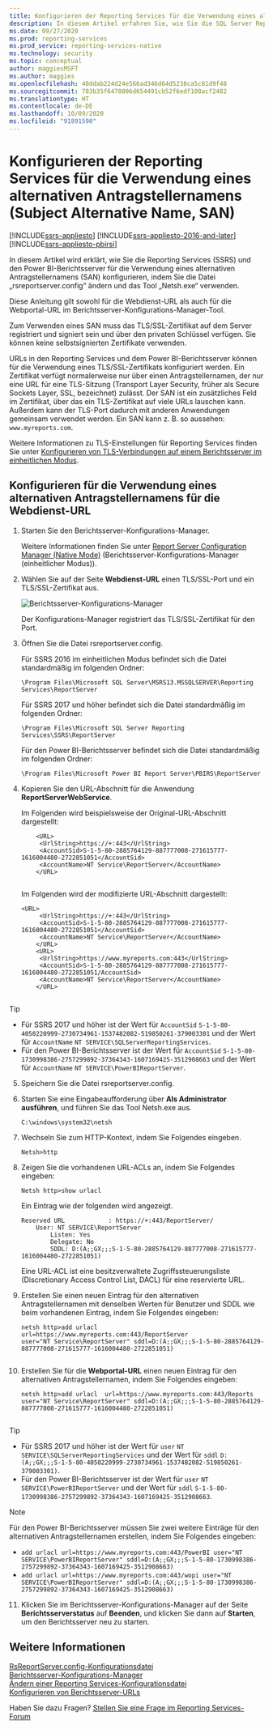 ```yaml
---
title: Konfigurieren der Reporting Services für die Verwendung eines alternativen Antragstellernamens (Subject Alternative Name, SAN) | Microsoft-Dokumentation
description: In diesem Artikel erfahren Sie, wie Sie die SQL Server Reporting Services und den Power BI-Berichtsserver für die Verwendung eines alternativen Antragstellernamens konfigurieren, indem Sie die Datei „rsreportserver.config“ ändern und das Tool „Netsh.exe“ verwenden.
ms.date: 09/27/2020
ms.prod: reporting-services
ms.prod_service: reporting-services-native
ms.technology: security
ms.topic: conceptual
author: maggiesMSFT
ms.author: maggies
ms.openlocfilehash: 40ddab224d24e566ad346d64d5238ca5c81d9f48
ms.sourcegitcommit: 783b35f6478006d654491cb52f6edf108acf2482
ms.translationtype: HT
ms.contentlocale: de-DE
ms.lasthandoff: 10/09/2020
ms.locfileid: "91891590"
---
```

# <a name="configure-reporting-services-to-use-a-subject-alternative-name-san"></a>Konfigurieren der Reporting Services für die Verwendung eines alternativen Antragstellernamens (Subject Alternative Name, SAN)

[!INCLUDE[ssrs-appliesto](../../includes/ssrs-appliesto.md)] [!INCLUDE[ssrs-appliesto-2016-and-later](../../includes/ssrs-appliesto-2016-and-later.md)] [!INCLUDE[ssrs-appliesto-pbirsi](../../includes/ssrs-appliesto-pbirs.md)]

In diesem Artikel wird erklärt, wie Sie die Reporting Services (SSRS) und den Power BI-Berichtsserver für die Verwendung eines alternativen Antragstellernamens (SAN) konfigurieren, indem Sie die Datei „rsreportserver.config“ ändern und das Tool „Netsh.exe“ verwenden.

Diese Anleitung gilt sowohl für die Webdienst-URL als auch für die Webportal-URL im Berichtsserver-Konfigurations-Manager-Tool.

Zum Verwenden eines SAN muss das TLS/SSL-Zertifikat auf dem Server registriert und signiert sein und über den privaten Schlüssel verfügen. Sie können keine selbstsignierten Zertifikate verwenden.

URLs in den Reporting Services und dem Power BI-Berichtsserver können für die Verwendung eines TLS/SSL-Zertifikats konfiguriert werden. Ein Zertifikat verfügt normalerweise nur über einen Antragstellernamen, der nur eine URL für eine TLS-Sitzung (Transport Layer Security, früher als Secure Sockets Layer, SSL, bezeichnet) zulässt. Der SAN ist ein zusätzliches Feld im Zertifikat, über das ein TLS-Zertifikat auf viele URLs lauschen kann. Außerdem kann der TLS-Port dadurch mit anderen Anwendungen gemeinsam verwendet werden. Ein SAN kann z. B. so aussehen: `www.myreports.com`.

Weitere Informationen zu TLS-Einstellungen für Reporting Services finden Sie unter [Konfigurieren von TLS-Verbindungen auf einem Berichtsserver im einheitlichen Modus](../../reporting-services/security/configure-ssl-connections-on-a-native-mode-report-server.md).  
  
## <a name="configure-to-use-a-subject-alternative-name-for-web-service-url"></a>Konfigurieren für die Verwendung eines alternativen Antragstellernamens für die Webdienst-URL
  
1.  Starten Sie den Berichtsserver-Konfigurations-Manager.  
  
     Weitere Informationen finden Sie unter [Report Server Configuration Manager &#40;Native Mode&#41;](../../reporting-services/install-windows/reporting-services-configuration-manager-native-mode.md) (Berichtsserver-Konfigurations-Manager &#40;einheitlicher Modus&#41;).  
  
2.  Wählen Sie auf der Seite **Webdienst-URL** einen TLS/SSL-Port und ein TLS/SSL-Zertifikat aus.  
  
     ![Berichtsserver-Konfigurations-Manager](../../reporting-services/report-server-sharepoint/media/reportingservices-configurationmanager.png "Berichtsserver-Konfigurations-Manager")  
  
     Der Konfigurations-Manager registriert das TLS/SSL-Zertifikat für den Port.  
  
3.  Öffnen Sie die Datei rsreportserver.config.  
  
     Für SSRS 2016 im einheitlichen Modus befindet sich die Datei standardmäßig im folgenden Ordner:  
  
    ```  
    \Program Files\Microsoft SQL Server\MSRS13.MSSQLSERVER\Reporting Services\ReportServer  
    ```  
  
     Für SSRS 2017 und höher befindet sich die Datei standardmäßig im folgenden Ordner:  
  
    ```  
    \Program Files\Microsoft SQL Server Reporting Services\SSRS\ReportServer  
    ```  
    
     Für den Power BI-Berichtsserver befindet sich die Datei standardmäßig im folgenden Ordner:  
  
    ```  
    \Program Files\Microsoft Power BI Report Server\PBIRS\ReportServer  
    ```  
  
4.  Kopieren Sie den URL-Abschnitt für die Anwendung **ReportServerWebService**.
  
     Im Folgenden wird beispielsweise der Original-URL-Abschnitt dargestellt:  
  
    ```  
        <URL>  
         <UrlString>https://+:443</UrlString>  
         <AccountSid>S-1-5-80-2885764129-887777008-271615777-1616004480-2722851051</AccountSid>  
         <AccountName>NT Service\ReportServer</AccountName>  
        </URL>  
  
    ```  
  
     Im Folgenden wird der modifizierte URL-Abschnitt dargestellt:
  
    ```  
    <URL>  
         <UrlString>https://+:443</UrlString>  
         <AccountSid>S-1-5-80-2885764129-887777008-271615777-1616004480-2722851051</AccountSid>  
         <AccountName>NT Service\ReportServer</AccountName>  
        </URL>  
        <URL>  
         <UrlString>https://www.myreports.com:443</UrlString>  
         <AccountSid>S-1-5-80-2885764129-887777008-271615777-1616004480-2722851051/AccountSid>  
         <AccountName>NT Service\ReportServer</AccountName>  
        </URL>  
  
    ```  
  
  > [!TIP]  
>  * Für SSRS 2017 und höher ist der Wert für `AccountSid` `S-1-5-80-4050220999-2730734961-1537482082-519850261-379003301` und der Wert für `AccountName` `NT SERVICE\SQLServerReportingServices`.
>  * Für den Power BI-Berichtsserver ist der Wert für `AccountSid` `S-1-5-80-1730998386-2757299892-37364343-1607169425-3512908663` und der Wert für `AccountName` `NT SERVICE\PowerBIReportServer`.
  
5.  Speichern Sie die Datei rsreportserver.config.  
  
6.  Starten Sie eine Eingabeaufforderung über **Als Administrator ausführen**, und führen Sie das Tool Netsh.exe aus.  
  
    ```  
    C:\windows\system32\netsh  
    ```  
  
7.  Wechseln Sie zum HTTP-Kontext, indem Sie Folgendes eingeben.  
  
    ```  
    Netsh>http  
    ```  
  
8.  Zeigen Sie die vorhandenen URL-ACLs an, indem Sie Folgendes eingeben:
  
    ```  
    Netsh http>show urlacl  
    ```  
  
     Ein Eintrag wie der folgenden wird angezeigt.  
  
    ```  
    Reserved URL            : https://+:443/ReportServer/  
        User: NT SERVICE\ReportServer  
            Listen: Yes  
            Delegate: No  
            SDDL: D:(A;;GX;;;S-1-5-80-2885764129-887777008-271615777-1616004480-2722851051)  
    ```  
  
     Eine URL-ACL ist eine besitzverwaltete Zugriffssteuerungsliste (Discretionary Access Control List, DACL) für eine reservierte URL.  
  
9. Erstellen Sie einen neuen Eintrag für den alternativen Antragstellernamen mit denselben Werten für Benutzer und SDDL wie beim vorhandenen Eintrag, indem Sie Folgendes eingeben:  
  
    ```  
    netsh http>add urlacl  url=https://www.myreports.com:443/ReportServer    
    user="NT Service\ReportServer" sddl=D:(A;;GX;;;S-1-5-80-2885764129-887777008-271615777-1616004480-2722851051)  
  
    ```  
  
10. Erstellen Sie für die **Webportal-URL** einen neuen Eintrag für den alternativen Antragstellernamen, indem Sie Folgendes eingeben:

    ```  
    netsh http>add urlacl  url=https://www.myreports.com:443/Reports  
    user="NT Service\ReportServer" sddl=D:(A;;GX;;;S-1-5-80-2885764129-887777008-271615777-1616004480-2722851051)  
  
    ```  
> [!TIP]  
>  * Für SSRS 2017 und höher ist der Wert für `user` `NT SERVICE\SQLServerReportingServices` und der Wert für `sddl` `D:(A;;GX;;;S-1-5-80-4050220999-2730734961-1537482082-519850261-379003301)`.
>  * Für den Power BI-Berichtsserver ist der Wert für `user` `NT SERVICE\PowerBIReportServer` und der Wert für `sddl` `S-1-5-80-1730998386-2757299892-37364343-1607169425-3512908663`.

> [!NOTE]  
> Für den Power BI-Berichtsserver müssen Sie zwei weitere Einträge für den alternativen Antragstellernamen erstellen, indem Sie Folgendes eingeben:
>  * `add urlacl url=https://www.myreports.com:443/PowerBI user="NT SERVICE\PowerBIReportServer" sddl=D:(A;;GX;;;S-1-5-80-1730998386-2757299892-37364343-1607169425-3512908663)`
>  * `add urlacl url=https://www.myreports.com:443/wopi user="NT SERVICE\PowerBIReportServer" sddl=D:(A;;GX;;;S-1-5-80-1730998386-2757299892-37364343-1607169425-3512908663)`

11. Klicken Sie im Berichtsserver-Konfigurations-Manager auf der Seite **Berichtsserverstatus** auf **Beenden**, und klicken Sie dann auf **Starten**, um den Berichtsserver neu zu starten.  
  
## <a name="see-also"></a>Weitere Informationen

 [RsReportServer.config-Konfigurationsdatei](../../reporting-services/report-server/rsreportserver-config-configuration-file.md)   
 [Berichtsserver-Konfigurations-Manager](../../reporting-services/install-windows/reporting-services-configuration-manager-native-mode.md)   
 [Ändern einer Reporting Services-Konfigurationsdatei](../../reporting-services/report-server/modify-a-reporting-services-configuration-file-rsreportserver-config.md)   
 [Konfigurieren von Berichtsserver-URLs](../../reporting-services/install-windows/configure-report-server-urls-ssrs-configuration-manager.md)

Haben Sie dazu Fragen? [Stellen Sie eine Frage im Reporting Services-Forum](https://go.microsoft.com/fwlink/?LinkId=620231)
